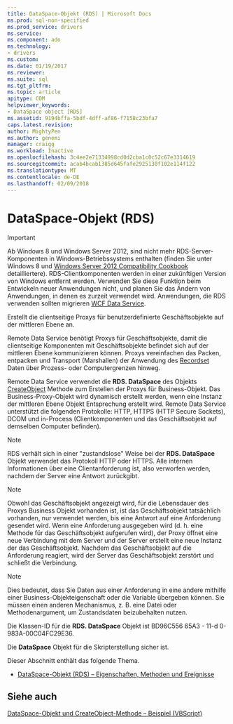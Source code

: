 ```yaml
---
title: DataSpace-Objekt (RDS) | Microsoft Docs
ms.prod: sql-non-specified
ms.prod_service: drivers
ms.service: 
ms.component: ado
ms.technology:
- drivers
ms.custom: 
ms.date: 01/19/2017
ms.reviewer: 
ms.suite: sql
ms.tgt_pltfrm: 
ms.topic: article
apitype: COM
helpviewer_keywords:
- DataSpace object [RDS]
ms.assetid: 9194bffa-5bdf-4dff-af86-f7158c23bfa7
caps.latest.revision: 
author: MightyPen
ms.author: genemi
manager: craigg
ms.workload: Inactive
ms.openlocfilehash: 3c4ee2e71334998cd0d2cba1c0c52c67e3314619
ms.sourcegitcommit: acab4bcab1385d645fafe2925130f102e114f122
ms.translationtype: MT
ms.contentlocale: de-DE
ms.lasthandoff: 02/09/2018
---
```

# <a name="dataspace-object-rds"></a>DataSpace-Objekt (RDS)
> [!IMPORTANT]
>  Ab Windows 8 und Windows Server 2012, sind nicht mehr RDS-Server-Komponenten in Windows-Betriebssystems enthalten (finden Sie unter Windows 8 und [Windows Server 2012 Compatibility Cookbook](https://www.microsoft.com/en-us/download/details.aspx?id=27416) detailliertere). RDS-Clientkomponenten werden in einer zukünftigen Version von Windows entfernt werden. Verwenden Sie diese Funktion beim Entwickeln neuer Anwendungen nicht, und planen Sie das Ändern von Anwendungen, in denen es zurzeit verwendet wird. Anwendungen, die RDS verwenden sollten migrieren [WCF Data Service](http://go.microsoft.com/fwlink/?LinkId=199565).  
  
 Erstellt die clientseitige Proxys für benutzerdefinierte Geschäftsobjekte auf der mittleren Ebene an.  
  
 Remote Data Service benötigt Proxys für Geschäftsobjekte, damit die clientseitige Komponenten mit Geschäftsobjekte befindet sich auf der mittleren Ebene kommunizieren können. Proxys vereinfachen das Packen, entpacken und Transport (Marshallen) der Anwendung des [Recordset](../../../ado/reference/ado-api/recordset-object-ado.md) Daten über Prozess- oder Computergrenzen hinweg.  
  
 Remote Data Service verwendet die **RDS. DataSpace** des Objekts [CreateObject](../../../ado/reference/rds-api/createobject-method-rds.md) Methode zum Erstellen der Proxys für Business-Objekt. Das Business-Proxy-Objekt wird dynamisch erstellt werden, wenn eine Instanz der mittleren Ebene Objekt Entsprechung erstellt wird. Remote Data Service unterstützt die folgenden Protokolle: HTTP, HTTPS (HTTP Secure Sockets), DCOM und in-Process (Clientkomponenten und das Geschäftsobjekt auf demselben Computer befinden).  
  
> [!NOTE]
>  RDS verhält sich in einer "zustandslose" Weise bei der **RDS. DataSpace** Objekt verwendet das Protokoll HTTP oder HTTPS. Alle internen Informationen über eine Clientanforderung ist, also verworfen werden, nachdem der Server eine Antwort zurückgibt.  
  
> [!NOTE]
>  Obwohl das Geschäftsobjekt angezeigt wird, für die Lebensdauer des Proxys Business Objekt vorhanden ist, ist das Geschäftsobjekt tatsächlich vorhanden, nur verwendet werden, bis eine Antwort auf eine Anforderung gesendet wird. Wenn eine Anforderung ausgegeben wird (d. h. eine Methode für das Geschäftsobjekt aufgerufen wird), der Proxy öffnet eine neue Verbindung mit dem Server und der Server erstellt eine neue Instanz der das Geschäftsobjekt. Nachdem das Geschäftsobjekt auf die Anforderung reagiert, wird der Server das Geschäftsobjekt zerstört und schließt die Verbindung.  
  
> [!NOTE]
>  Dies bedeutet, dass Sie Daten aus einer Anforderung in eine andere mithilfe einer Business-Objekteigenschaft oder die Variable übergeben können. Sie müssen einen anderen Mechanismus, z. B. eine Datei oder Methodenargument, um Zustandsdaten beizubehalten nutzen.  
  
 Die Klassen-ID für die **RDS. DataSpace** Objekt ist BD96C556 65A3 - 11-d 0-983A-00C04FC29E36.  
  
 Die **DataSpace** Objekt für die Skripterstellung sicher ist.  
  
 Dieser Abschnitt enthält das folgende Thema.  
  
-   [DataSpace-Objekt (RDS) – Eigenschaften, Methoden und Ereignisse](../../../ado/reference/rds-api/dataspace-object-rds-properties-methods-and-events.md)  
  
## <a name="see-also"></a>Siehe auch  
 [DataSpace-Objekt und CreateObject-Methode – Beispiel (VBScript)](../../../ado/reference/rds-api/dataspace-object-and-createobject-method-example-vbscript.md)


